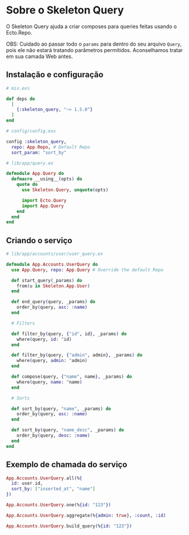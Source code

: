 # Sobre o Skeleton Query

O Skeleton Query ajuda a criar composes para queries feitas usando o Ecto.Repo.

OBS: Cuidado ao passar todo o `params` para dentro do seu arquivo `Query`, pois ele não estará tratando parâmetros permitidos. Aconselhamos  tratar em sua camada Web antes.

## Instalação e configuração

```elixir
# mix.exs

def deps do
  [
    {:skeleton_query, "~> 1.5.0"}
  ]
end
```

```elixir
# config/config.exs

config :skeleton_query,
  repo: App.Repo, # Default Repo
  sort_param: "sort_by"
```

```elixir
# lib/app/query.ex

defmodule App.Query do
  defmacro __using__(opts) do
    quote do
      use Skeleton.Query, unquote(opts)

      import Ecto.Query
      import App.Query
    end
  end
end
```

## Criando o serviço

```elixir
# lib/app/accounts/user/user_query.ex

defmodule App.Accounts.UserQuery do
  use App.Query, repo: App.Query # Override the default Repo

  def start_query(_params) do
    from(u in Skeleton.App.User)
  end

  def end_query(query, _params) do
    order_by(query, asc: :name)
  end

  # Filters

  def filter_by(query, {"id", id}, _params) do
    where(query, id: ^id)
  end

  def filter_by(query, {"admin", admin}, _params) do
    where(query, admin: ^admin)
  end

  def compose(query, {"name", name}, _params) do
    where(query, name: ^name)
  end

  # Sorts

  def sort_by(query, "name", _params) do
    order_by(query, asc: :name)
  end

  def sort_by(query, "name_desc", _params) do
    order_by(query, desc: :name)
  end
end
```

## Exemplo de chamada do serviço

```elixir
App.Accounts.UserQuery.all(%{
  id: user.id,
  sort_by: ["inserted_at", "name"]
})

App.Accounts.UserQuery.one(%{id: "123"})

App.Accounts.UserQuery.aggregate(%{admin: true}, :count, :id)

App.Accounts.UserQuery.build_query(%{id: "123"})
```